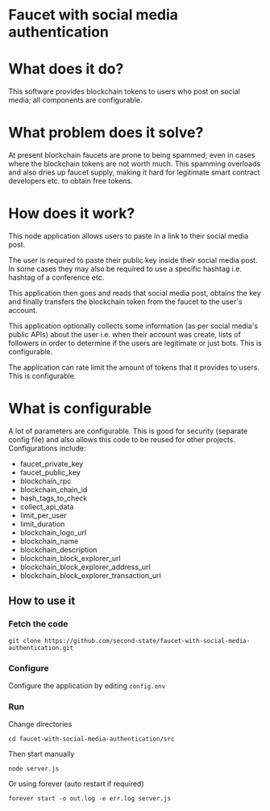 # Faucet with social media authentication

# What does it do?

This software provides blockchain tokens to users who post on social media; all components are configurable.

# What problem does it solve?

At present blockchain faucets are prone to being spammed; even in cases where the blockchain tokens are not worth much. This spamming overloads and also dries up faucet supply, making it hard for legitimate smart contract developers etc. to obtain free tokens.

# How does it work?

This node application allows users to paste in a link to their social media post. 

The user is required to paste their public key inside their social media post. In some cases they may also be required to use a specific hashtag i.e. hashtag of a conference etc. 

This application then goes and reads that social media post, obtains the key and finally transfers the blockchain token from the faucet to the user's account.

This application optionally collects some information (as per social media's public APIs) about the user i.e. when their account was create, lists of followers in order to determine if the users are legitimate or just bots. This is configurable.

The application can rate limit the amount of tokens that it provides to users. This is configurable.

# What is configurable
A lot of parameters are configurable. This is good for security (separate config file) and also allows this code to be reused for other projects. Configurations include:
- faucet_private_key
- faucet_public_key
- blockchain_rpc
- blockchain_chain_id
- hash_tags_to_check
- collect_api_data
- limit_per_user
- limit_duration
- blockchain_logo_url
- blockchain_name
- blockchain_description
- blockchain_block_explorer_url
- blockchain_block_explorer_address_url
- blockchain_block_explorer_transaction_url

## How to use it

### Fetch the code

```
git clone https://github.com/second-state/faucet-with-social-media-authentication.git
```

### Configure 

Configure the application by editing `config.env`

### Run 

Change directories

```
cd faucet-with-social-media-authentication/src
```

Then start manually

```
node server.js
```

Or using forever (auto restart if required)

```
forever start -o out.log -e err.log server.js
```
